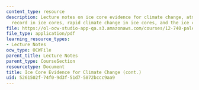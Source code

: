 ```yaml
---
content_type: resource
description: Lecture notes on ice core evidence for climate change, atmospheric gas
  record in ice cores, rapid climate change in ice cores, and the ice core time scale.
file: https://ol-ocw-studio-app-qa.s3.amazonaws.com/courses/12-740-paleoceanography-spring-2008/5261502f74f09d3f51d75872bccc9aa9_lec08.pdf
file_type: application/pdf
learning_resource_types:
- Lecture Notes
ocw_type: OCWFile
parent_title: Lecture Notes
parent_type: CourseSection
resourcetype: Document
title: Ice Core Evidence for Climate Change (cont.)
uid: 5261502f-74f0-9d3f-51d7-5872bccc9aa9
---
```

